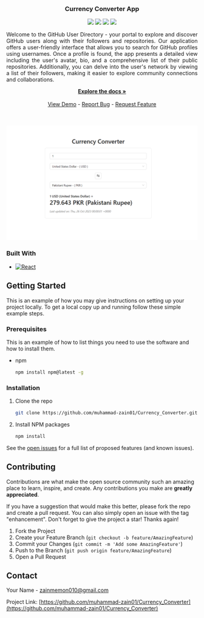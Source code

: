 <br />
<div align="center">

<h3 align="center">Currency Converter App</h3>
<div>
    <a href="https://github.com/muhammad-zain01/Currency_Converter/graphs/contributors"><img src="https://img.shields.io/github/contributors/muhammad-zain01/Currency_Converter.svg?style=for-the-badge" /></a>
    <a href="https://github.com/muhammad-zain01/Currency_Converter/network/members"><img src="https://img.shields.io/github/forks/muhammad-zain01/Currency_Converter.svg?style=for-the-badge" /></a>
    <a href="https://github.com/muhammad-zain01/Currency_Converter/stargazers"><img src="https://img.shields.io/github/stars/muhammad-zain01/Currency_Converter.svg?style=for-the-badge" /></a>
    <a href="https://github.com/muhammad-zain01/Currency_Converter/issues"><img src="https://img.shields.io/github/issues/muhammad-zain01/Currency_Converter.svg?style=for-the-badge" /></a>
</div>

  <p align="center" style="text-align: justify;">
    Welcome to the GitHub User Directory - your portal to explore and discover GitHub users along with their followers and repositories. Our application offers a user-friendly interface that allows you to search for GitHub profiles using usernames. Once a profile is found, the app presents a detailed view including the user's avatar, bio, and a comprehensive list of their public repositories. Additionally, you can delve into the user's network by viewing a list of their followers, making it easier to explore community connections and collaborations.
  </p>
    <a href="https://github.com/muhammad-zain01/Currency_Converter"><strong>Explore the docs »</strong></a>
    <br />
    <br />
    <a href="https://muhammad-zain01.github.io/Currency_Converter/">View Demo</a>
    -
    <a href="https://github.com/muhammad-zain01/Currency_Converter/issues">Report Bug</a>
    -
    <a href="https://github.com/muhammad-zain01/Currency_Converter/issues">Request Feature</a>
    <br />
    <br />
    <br />
</div>


[![Product Name Screen Shot][product-screenshot]](https://example.com)

### Built With

<!-- * [![Next][Next.js]][Next-url] -->
* [![React][React.js]][React-url]
<!-- * [![Vue][Vue.js]][Vue-url] -->
<!-- * [![Angular][Angular.io]][Angular-url] -->
<!-- * [![Svelte][Svelte.dev]][Svelte-url] -->
<!-- * [![Laravel][Laravel.com]][Laravel-url] -->
<!-- * [![Bootstrap][Bootstrap.com]][Bootstrap-url] -->
<!-- * [![JQuery][JQuery.com]][JQuery-url] -->

## Getting Started

This is an example of how you may give instructions on setting up your project locally.
To get a local copy up and running follow these simple example steps.

### Prerequisites

This is an example of how to list things you need to use the software and how to install them.
* npm
  ```sh
  npm install npm@latest -g
  ```

### Installation

1. Clone the repo
   ```sh
   git clone https://github.com/muhammad-zain01/Currency_Converter.git
   ```
2. Install NPM packages
   ```sh
   npm install
   ```
See the [open issues](https://github.com/muhammad-zain01/Currency_Converter/issues) for a full list of proposed features (and known issues).


<!-- CONTRIBUTING -->
## Contributing

Contributions are what make the open source community such an amazing place to learn, inspire, and create. Any contributions you make are **greatly appreciated**.

If you have a suggestion that would make this better, please fork the repo and create a pull request. You can also simply open an issue with the tag "enhancement".
Don't forget to give the project a star! Thanks again!

1. Fork the Project
2. Create your Feature Branch (`git checkout -b feature/AmazingFeature`)
3. Commit your Changes (`git commit -m 'Add some AmazingFeature'`)
4. Push to the Branch (`git push origin feature/AmazingFeature`)
5. Open a Pull Request


<!-- CONTACT -->
## Contact

Your Name - zainmemon010@gmail.com

Project Link: [https://github.com/muhammad-zain01/Currency_Converter](https://github.com/muhammad-zain01/Currency_Converter)


[contributors-shield]: https://img.shields.io/github/contributors/muhammad-zain01/Currency_Converter.svg?style=for-the-badge
[contributors-url]: https://github.com/muhammad-zain01/Currency_Converter/graphs/contributors
[forks-shield]: https://img.shields.io/github/forks/muhammad-zain01/Currency_Converter.svg?style=for-the-badge
[forks-url]: https://github.com/muhammad-zain01/Currency_Converter/network/members
[stars-shield]: https://img.shields.io/github/stars/muhammad-zain01/Currency_Converter.svg?style=for-the-badge
[stars-url]: https://github.com/muhammad-zain01/Currency_Converter/stargazers
[issues-shield]: https://img.shields.io/github/issues/muhammad-zain01/Currency_Converter.svg?style=for-the-badge
[issues-url]: https://github.com/muhammad-zain01/Currency_Converter/issues
[license-shield]: https://img.shields.io/github/license/muhammad-zain01/Currency_Converter.svg?style=for-the-badge
[license-url]: https://github.com/muhammad-zain01/Currency_Converter/blob/master/LICENSE.txt
[linkedin-shield]: https://img.shields.io/badge/-LinkedIn-black.svg?style=for-the-badge&logo=linkedin&colorB=555
[linkedin-url]: https://linkedin.com/in/linkedin_username
[product-screenshot]: https://raw.githubusercontent.com/Muhammad-Zain01/Currency_Converter/main/preview.png
[Next.js]: https://img.shields.io/badge/next.js-000000?style=for-the-badge&logo=nextdotjs&logoColor=white
[Next-url]: https://nextjs.org/
[React.js]: https://img.shields.io/badge/React-4A4A55?style=for-the-badge&logo=react&logoColor=white
[React-url]: https://reactjs.org/
[Vue.js]: https://img.shields.io/badge/Vue.js-35495E?style=for-the-badge&logo=vuedotjs&logoColor=4FC08D
[Vue-url]: https://vuejs.org/
[Angular.io]: https://img.shields.io/badge/Angular-DD0031?style=for-the-badge&logo=angular&logoColor=white
[Angular-url]: https://angular.io/
[Svelte.dev]: https://img.shields.io/badge/Svelte-4A4A55?style=for-the-badge&logo=svelte&logoColor=FF3E00
[Svelte-url]: https://svelte.dev/
[Laravel.com]: https://img.shields.io/badge/Laravel-FF2D20?style=for-the-badge&logo=laravel&logoColor=white
[Laravel-url]: https://laravel.com
[Bootstrap.com]: https://img.shields.io/badge/Bootstrap-563D7C?style=for-the-badge&logo=bootstrap&logoColor=white
[Bootstrap-url]: https://getbootstrap.com
[JQuery.com]: https://img.shields.io/badge/jQuery-0769AD?style=for-the-badge&logo=jquery&logoColor=white
[JQuery-url]: https://jquery.com 